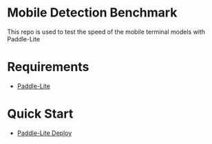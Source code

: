 # Mobile Detection Benchmark
This repo is used to test the speed of the mobile terminal models with Paddle-Lite

# Requirements
 - [Paddle-Lite](https://github.com/PaddlePaddle/Paddle-Lite.git)

# Quick Start
 - [Paddle-Lite Deploy](https://github.com/PaddlePaddle/PaddleDetection/tree/release/2.3/deploy/lite)



